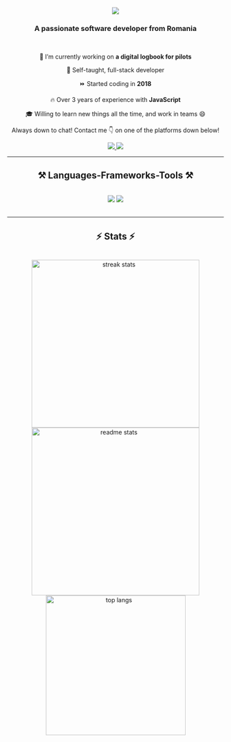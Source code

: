 <img src="https://komarev.com/ghpvc/?username=sebimarginean" alt="" align="center" />

<h1 align="center">
    <img src="https://readme-typing-svg.herokuapp.com/?font=Righteous&size=35&center=true&vCenter=true&width=500&height=70&duration=4000&lines=Hi+There!+👋;+I'm+Sebastian+Mărginean!;" />
</h1>

<h3 align="center">A passionate software developer from Romania</h3>

<br/>

<div align="center">
 
 🔭 I’m currently working on **a digital logbook for pilots**
 
 💼 Self-taught, full-stack developer

 ⏩ Started coding in **2018**
 
 🔥 Over 3 years of experience with **JavaScript**
 
 🎓 Willing to learn new things all the time, and work in teams 😄
 
 Always down to chat! Contact me 👇 on one of the platforms down below!

 </div>
 
<div align="center"> 
  <a href="mailto:sebimarginean.dev@gmail.com">
    <img src="https://img.shields.io/badge/Gmail-333333?style=for-the-badge&logo=gmail&logoColor=red" />
  </a>
  <a href="https://www.linkedin.com/in/sebimarginean/" target="_blank">
    <img src="https://img.shields.io/badge/LinkedIn-0077B5?style=for-the-badge&logo=linkedin&logoColor=white" target="_blank" />
  </a>
</div>

 <hr/>
 
<h2 align="center">⚒️ Languages-Frameworks-Tools ⚒️</h2>
<br/>
<div align="center">
    <img src="https://skillicons.dev/icons?i=mongodb,express,react,nodejs,javascript,bootstrap,mui,html,css,tailwind" />
    <img src="https://skillicons.dev/icons?i=python,firebase,c,cpp,java,nextjs,mysql,git" /><br>
</div>

<br/>
<hr/>


<h2 align="center">⚡ Stats ⚡</h2>
<br>
<div align=center>
  <img width=390 src="https://github-readme-streak-stats-salesp07.vercel.app/?user=sebimarginean&count_private=true&theme=react&border_radius=10" alt="streak stats"/>
  <img width=390 src="https://github-readme-stats-salesp07.vercel.app/api?username=sebimarginean&count_private=true&show_icons=true&theme=react&rank_icon=github&border_radius=10" alt="readme stats" />
  <br/>
  <img width=325 align="center" src="https://github-readme-stats-salesp07.vercel.app/api/top-langs/?username=sebimarginean&hide=HTML&langs_count=8&layout=compact&theme=react&border_radius=10&size_weight=0.5&count_weight=0.5&exclude_repo=github-readme-stats" alt="top langs" />
</div>

<br/><br/>
